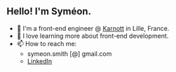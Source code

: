 ## Hello! I'm Syméon.

- 🚜 I'm a front-end engineer @ [Karnott](https://karnott.fr) in Lille, France.
- 🌱 I love learning more about front-end development.
- 📫 How to reach me:
  - symeon.smith [@] gmail.com
  - [LinkedIn](https://www.linkedin.com/in/sym%C3%A9on-smith/)
